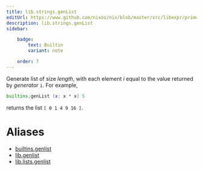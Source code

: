 ```yaml
---
title: lib.strings.genList
editUrl: https://www.github.com/nixos/nix/blob/master/src/libexpr/primops.cc
description: lib.strings.genList
sidebar:

    badge:
        text: Builtin
        variant: note

    order: 7
---
```


Generate list of size *length*, with each element *i* equal to the
value returned by *generator* `i`. For example,

```nix
builtins.genList (x: x * x) 5
```

returns the list `[ 0 1 4 9 16 ]`.


# Aliases

- [builtins.genlist](/nix-doc-comments/reference/builtins/builtins-genlist)
- [lib.genlist](/nix-doc-comments/reference/lib/lib-genlist)
- [lib.lists.genlist](/nix-doc-comments/reference/lib/lists/lib-lists-genlist)


